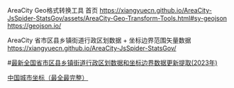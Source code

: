 AreaCity Geo格式转换工具 首页 
https://xiangyuecn.github.io/AreaCity-JsSpider-StatsGov/assets/AreaCity-Geo-Transform-Tools.html#sy-geojson
https://geojson.io/

AreaCity 省市区县乡镇街道行政区划数据 + 坐标边界范围矢量数据
https://xiangyuecn.github.io/AreaCity-JsSpider-StatsGov/

#[最新全国省市区县乡镇街道行政区划数据和坐标边界数据更新提取(2023年)](https://www.cnblogs.com/xiangyuecn/p/17101051.html "发布于 2023-02-08 11:06")

 [中国城市坐标（最全最完整）](https://www.cnblogs.com/henuyuxiang/p/12981201.html "发布于 2020-05-28 15:36")